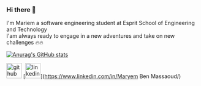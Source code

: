 ### Hi there 👋

I'm Mariem a software engineering student at Esprit School of Engineering and Technology  
I'am always ready to engage in a new adventures and take on new challenges 🔥🔥

[![Anurag's GitHub stats](https://github-readme-stats.vercel.app/api?username=mariem-BM)](https://github.com/anuraghazra/github-readme-stats)

[<img src='https://cdn.jsdelivr.net/npm/simple-icons@3.0.1/icons/github.svg' alt='github' height='40'>](https://github.com/mariem-BM)  [<img src='https://cdn.jsdelivr.net/npm/simple-icons@3.0.1/icons/linkedin.svg' alt='linkedin' height='40'>](https://www.linkedin.com/in/Maryem Ben Massaoud/)  

